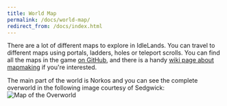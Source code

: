 ```yaml
---
title: World Map
permalink: /docs/world-map/
redirect_from: /docs/index.html
---
```

There are a lot of different maps to explore in IdleLands. You can travel to different maps using portals, ladders, holes or teleport scrolls. You can find all the maps in the game [on GitHub](https://github.com/IdleLands/Maps), and there is a handy [wiki page about mapmaking](https://github.com/IdleLands/IdleLands/wiki/Mapmaking) if you're interested.

The main part of the world is Norkos and you can see the complete overworld in the following image courtesy of Sedgwick:
![Map of the Overworld](https://idle.land/img/OverWorldMap.png)
